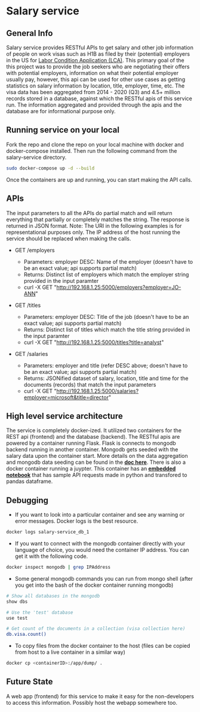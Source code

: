 # Salary service

## General Info
Salary service provides RESTful APIs to get salary and other job information of people on work visas such as H1B as filed by their (potential) employers in the US for [Labor Condition Application (LCA)](https://en.wikipedia.org/wiki/Labor_Condition_Application). This primary goal of the this project was to provide the job seekers who are negotiating their offers with potential employers, information on what their potential employer usually pay, however, this api can be used for other use cases as getting statistics on salary information by location, title, employer, time, etc. The visa data has been aggregated from 2014 - 2020 (Q3) and 4.5+ million records stored in a database, against which the RESTful apis of this service run. The information aggregated and provided through the apis and the database are for informational purpose only. 

## Running service on your local
Fork the repo and clone the repo on your local machine with docker and docker-compose installed. Then run the following command from the salary-service directory. 
```sh
sudo docker-compose up -d --build
```
Once the containers are up and running, you can start making the API calls. 

## APIs
The input parameters to all the APIs do partial match and will return everything that partially or completely matches the string. The response is returned in JSON format.
Note: The URI in the following examples is for representational purposes only. The IP address of the host running the service should be replaced when making the calls. 

* GET /employers
  + Parameters: employer DESC: Name of the employer (doesn't have to be an exact value; api supports partial match)
  + Returns: Distinct list of employers which match the employer string provided in the input paramter
  + curl -X GET "http://192.168.1.25:5000/employers?employer=JO-ANN"

* GET /titles
  + Parameters: employer DESC: Title of the job (doesn't have to be an exact value; api supports partial match) 
  + Returns: Distinct list of titles which match the title string provided in the input paramter
  + curl -X GET "http://192.168.1.25:5000/titles?title=analyst"

* GET /salaries
  + Parameters: employer and title (refer DESC above; doesn't have to be an exact value; api supports partial match) 
  + Returns: JSONified dataset of salary, location, title and time for the documents (records) that match the input parameters
  + curl -X GET "http://192.168.1.25:5000/salaries?employer=microsoft&title=director"

## High level service architecture
The service is completely docker-ized. It utilized two containers for the REST api (frontend) and the database (backend). The RESTful apis are powered by a container running Flask. Flask is connects to mongodb backend running in another container. Mongodb gets seeded with the salary data upon the container start. More details on the data aggregation and mongodb data seeding can be found in the **[doc here](https://github.com/gauravsgr/salary-service/blob/master/db/database_setup.md)**. There is also a docker container running a juypter. This container has an **[embedded notebook](https://github.com/gauravsgr/salary-service/blob/master/jptr/Salary_Service_API_Calls.ipynb)** that has sample API requests made in python and transfored to pandas dataframe.

## Debugging
- If you want to look into a particular container and see any warning or error messages. Docker logs is the best resource. 
```sh
docker logs salary-service_db_1
```
- If you want to connect with the mongodb container directly with your language of choice, you would need the container IP address. You can get it with the following code.
```sh
docker inspect mongodb | grep IPAddress
```

- Some general mongodb commands you can run from mongo shell (after you get into the bash of the docker container running mongodb)
```sh
# Show all databases in the mongodb
show dbs

# Use the 'test' database
use test

# Get count of the documents in a collection (visa collection here)
db.visa.count()
```

- To copy files from the docker container to the host (files can be copied from host to a live container in a similar way)
```sh
docker cp <containerID>:/app/dump/ .
```

## Future State
A web app (frontend) for this service to make it easy for the non-developers to access this information. Possibly host the webapp somewhere too. 

